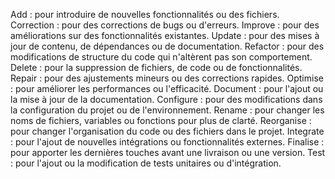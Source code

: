 Add : pour introduire de nouvelles fonctionnalités ou des fichiers.
Correction : pour des corrections de bugs ou d'erreurs.
Improve : pour des améliorations sur des fonctionnalités existantes.
Update : pour des mises à jour de contenu, de dépendances ou de documentation.
Refactor : pour des modifications de structure du code qui n'altèrent pas son comportement.
Delete : pour la suppression de fichiers, de code ou de fonctionnalités.
Repair : pour des ajustements mineurs ou des corrections rapides.
Optimise : pour améliorer les performances ou l'efficacité.
Document : pour l'ajout ou la mise à jour de la documentation.
Configure : pour des modifications dans la configuration du projet ou de l'environnement.
Rename : pour changer les noms de fichiers, variables ou fonctions pour plus de clarté.
Reorganise : pour changer l'organisation du code ou des fichiers dans le projet.
Integrate : pour l'ajout de nouvelles intégrations ou fonctionnalités externes.
Finalise : pour apporter les dernières touches avant une livraison ou une version.
Test : pour l'ajout ou la modification de tests unitaires ou d'intégration.